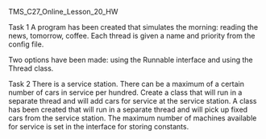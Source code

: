 TMS_C27_Online_Lesson_20_HW

Task 1
A program has been created that simulates the morning: reading the news, tomorrow, coffee.
Each thread is given a name and priority from the config file.

Two options have been made: using the Runnable interface and using the Thread class.


Task 2
There is a service station. There can be a maximum of a certain number of cars in service per hundred.
Create a class that will run in a separate thread and will add cars for service at the service station.
A class has been created that will run in a separate thread and will pick up fixed cars from the service station.
The maximum number of machines available for service is set in the interface for storing constants.
